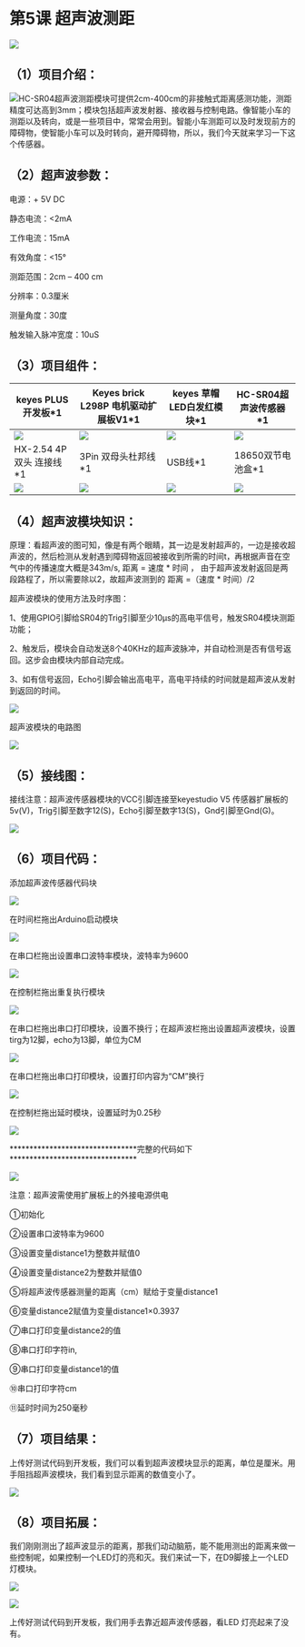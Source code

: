 

# 第5课 超声波测距

![](../../media/9e771e017c2d1924a4e9bcf402b652f1.png)

## （1）项目介绍：

![](../../media/2a0b40b983f1aead31d43e1662c4257e.png)HC-SR04超声波测距模块可提供2cm-400cm的非接触式距离感测功能，测距精度可达高到3mm；模块包括超声波发射器、接收器与控制电路。像智能小车的测距以及转向，或是一些项目中，常常会用到。智能小车测距可以及时发现前方的障碍物，使智能小车可以及时转向，避开障碍物，所以，我们今天就来学习一下这个传感器。


## （2）超声波参数：

电源：+ 5V DC

静态电流：\<2mA

工作电流：15mA

有效角度：\<15°

测距范围：2cm – 400 cm

分辨率：0.3厘米

测量角度：30度

触发输入脉冲宽度：10uS

## （3）项目组件：


|keyes PLUS 开发板*1|Keyes brick L298P 电机驱动扩展板V1*1|keyes 草帽LED白发红模块*1|HC-SR04超声波传感器*1|
|-|-|-|-|
|![](../../media/5ebb5d5ea78becb2b398fcddcdc11367.png)|![](../../media/3dca1bdd1d1420c1d12b16cbf52fee00.png)|![](../../media/31fb938502d3d519813c391569d6a3f3.png)|![](../../media/393e74e8219e2ae066a43f5f19835ea0.png)|
|HX-2.54 4P 双头 连接线*1|3Pin 双母头杜邦线*1|USB线*1|18650双节电池盒*1|18650电池*2 （电池自配）|
|![](../../media/146f0fc8a39a7d767675ff130236d967.png)|![](../../media/07752ebfc8e8af62f1b86c4a725ea284.jpg)|![](../../media/260c62fe8edae84c7a302160a3667ce5.png)|![](../../media/c5bf59a8e5cdded95c02334369ab6fdd.png)|




## （4）超声波模块知识：

原理：看超声波的图可知，像是有两个眼睛，其一边是发射超声的，一边是接收超声波的，然后检测从发射遇到障碍物返回被接收到所需的时间t，再根据声音在空气中的传播速度大概是343m/s,
距离 = 速度 \* 时间 ，
由于超声波发射返回是两段路程了，所以需要除以2，故超声波测到的 距离
=（速度 \* 时间）/2

超声波模块的使用方法及时序图：

1、使用GPIO引脚给SR04的Trig引脚至少10μs的高电平信号，触发SR04模块测距功能；

2、触发后，模块会自动发送8个40KHz的超声波脉冲，并自动检测是否有信号返回。这步会由模块内部自动完成。

3、如有信号返回，Echo引脚会输出高电平，高电平持续的时间就是超声波从发射到返回的时间。

![](../../media/7d2dccb20acaf9b17c53063421a5faa0.png)

超声波模块的电路图

![](../../media/6ba039440b9057fba985c59dfec88033.png)

## （5）接线图：

接线注意：超声波传感器模块的VCC引脚连接至keyestudio V5
传感器扩展板的5v(V)，Trig引脚至数字12(S)，Echo引脚至数字13(S)，Gnd引脚至Gnd(G)。

![](../../media/554eb9b02a2cc5a2c24cd3e745e9eb44.png)

## （6）项目代码：

添加超声波传感器代码块

![](../../media/75f6fdae53ebd5d80ef1b5853557e4b1.png)

在时间栏拖出Arduino启动模块

![](../../media/dec1a5186bbff4fcbc40d7a57b378b72.png)

在串口栏拖出设置串口波特率模块，波特率为9600

![](../../media/3bad923426a89b58da89eddfc09eb905.png)

在控制栏拖出重复执行模块

![](../../media/b1b06138718c3f0961122ad4dd97a9fc.png)

在串口栏拖出串口打印模块，设置不换行；在超声波栏拖出设置超声波模块，设置tirg为12脚，echo为13脚，单位为CM

![](../../media/9e46002364bce76c7bd92134ed509067.png)

在串口栏拖出串口打印模块，设置打印内容为“CM”换行

![](../../media/a7222b4a0ff1765ff406f9811199e6d9.png)

在控制栏拖出延时模块，设置延时为0.25秒

![](../../media/0f5b19741eb2d1ab51a3b7f1da56ee22.png)

\*\*\*\*\*\*\*\*\*\*\*\*\*\*\*\*\*\*\*\*\*\*\*\*\*\*\*\*\*\*\*\*完整的代码如下\*\*\*\*\*\*\*\*\*\*\*\*\*\*\*\*\*\*\*\*\*\*\*\*\*\*\*\*\*\*\*\*

![](../../media/7832d518e26d3cdfd6474f84dafb542a.png)

注意：超声波需使用扩展板上的外接电源供电

①初始化

②设置串口波特率为9600

③设置变量distance1为整数并赋值0

④设置变量distance2为整数并赋值0

⑤将超声波传感器测量的距离（cm）赋给于变量distance1

⑥变量distance2赋值为变量distance1×0.3937

⑦串口打印变量distance2的值

⑧串口打印字符in,

⑨串口打印变量distance1的值

⑩串口打印字符cm

⑪延时时间为250毫秒

## （7）项目结果：

上传好测试代码到开发板，我们可以看到超声波模块显示的距离，单位是厘米。用手阻挡超声波模块，我们看到显示距离的数值变小了。

![](../../media/475ece10e5176546c64360170f48407f.png)

## （8）项目拓展：

我们刚刚测出了超声波显示的距离，那我们动动脑筋，能不能用测出的距离来做一些控制呢，如果控制一个LED灯的亮和灭。我们来试一下，在D9脚接上一个LED灯模块。

![](../../media/d1ea9f5df7b14adb38271dae7823f3f3.png)

![](../../media/6ae79f62cb7c024822638a9947dd692d.png)

上传好测试代码到开发板，我们用手去靠近超声波传感器，看LED
灯亮起来了没有。



